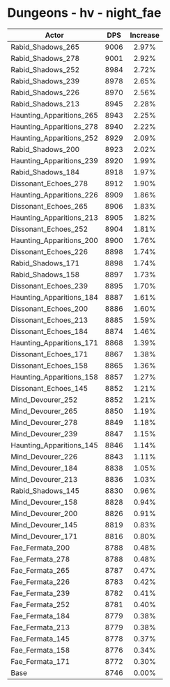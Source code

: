# Dungeons - hv - night_fae
| Actor | DPS | Increase |
|---|:---:|:---:|
|Rabid_Shadows_265|9006|2.97%|
|Rabid_Shadows_278|9001|2.92%|
|Rabid_Shadows_252|8984|2.72%|
|Rabid_Shadows_239|8978|2.65%|
|Rabid_Shadows_226|8970|2.56%|
|Rabid_Shadows_213|8945|2.28%|
|Haunting_Apparitions_265|8943|2.25%|
|Haunting_Apparitions_278|8940|2.22%|
|Haunting_Apparitions_252|8929|2.09%|
|Rabid_Shadows_200|8923|2.02%|
|Haunting_Apparitions_239|8920|1.99%|
|Rabid_Shadows_184|8918|1.97%|
|Dissonant_Echoes_278|8912|1.90%|
|Haunting_Apparitions_226|8909|1.86%|
|Dissonant_Echoes_265|8906|1.83%|
|Haunting_Apparitions_213|8905|1.82%|
|Dissonant_Echoes_252|8904|1.81%|
|Haunting_Apparitions_200|8900|1.76%|
|Dissonant_Echoes_226|8898|1.74%|
|Rabid_Shadows_171|8898|1.74%|
|Rabid_Shadows_158|8897|1.73%|
|Dissonant_Echoes_239|8895|1.70%|
|Haunting_Apparitions_184|8887|1.61%|
|Dissonant_Echoes_200|8886|1.60%|
|Dissonant_Echoes_213|8885|1.59%|
|Dissonant_Echoes_184|8874|1.46%|
|Haunting_Apparitions_171|8868|1.39%|
|Dissonant_Echoes_171|8867|1.38%|
|Dissonant_Echoes_158|8865|1.36%|
|Haunting_Apparitions_158|8857|1.27%|
|Dissonant_Echoes_145|8852|1.21%|
|Mind_Devourer_252|8852|1.21%|
|Mind_Devourer_265|8850|1.19%|
|Mind_Devourer_278|8849|1.18%|
|Mind_Devourer_239|8847|1.15%|
|Haunting_Apparitions_145|8846|1.14%|
|Mind_Devourer_226|8843|1.11%|
|Mind_Devourer_184|8838|1.05%|
|Mind_Devourer_213|8836|1.03%|
|Rabid_Shadows_145|8830|0.96%|
|Mind_Devourer_158|8828|0.94%|
|Mind_Devourer_200|8826|0.91%|
|Mind_Devourer_145|8819|0.83%|
|Mind_Devourer_171|8816|0.80%|
|Fae_Fermata_200|8788|0.48%|
|Fae_Fermata_278|8788|0.48%|
|Fae_Fermata_265|8787|0.47%|
|Fae_Fermata_226|8783|0.42%|
|Fae_Fermata_239|8782|0.41%|
|Fae_Fermata_252|8781|0.40%|
|Fae_Fermata_184|8779|0.38%|
|Fae_Fermata_213|8779|0.38%|
|Fae_Fermata_145|8778|0.37%|
|Fae_Fermata_158|8776|0.34%|
|Fae_Fermata_171|8772|0.30%|
|Base|8746|0.00%|
